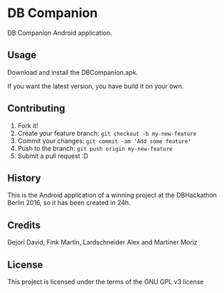 # DB Companion

DB Companion Android application.

## Usage

Download and install the DBCompanion.apk.

If you want the latest version, you have build it on your own.

## Contributing

1. Fork it!
2. Create your feature branch: `git checkout -b my-new-feature`
3. Commit your changes: `git commit -am 'Add some feature'`
4. Push to the branch: `git push origin my-new-feature`
5. Submit a pull request :D

## History

This is the Android application of a winning project at the DBHackathon Berlin 2016, so it has been created in 24h.

## Credits

Dejori David,
Fink Martin,
Lardschneider Alex and
Martiner Moriz

## License

This project is licensed under the terms of the GNU GPL v3 license
